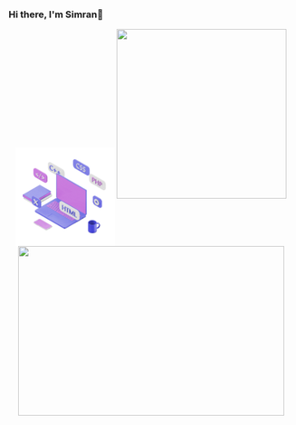 ### Hi there, I'm Simran👋 

<div align="center">
  <img src="languages.gif" width="175" align="center">
  <img src="https://github-readme-stats-git-masterrstaa-rickstaa.vercel.app/api/top-langs?username=simrank13&layout=compact&theme=tokyonight&langs_count=15" width="300" height="300">
  <img src="https://github-readme-stats-git-masterrstaa-rickstaa.vercel.app/api/?username=simrank13&hide=issues&theme=tokyonight" width="470" height="300">
</div>





<!--
**simrank13/simrank13** is a ✨ _special_ ✨ repository because its `README.md` (this file) appears on your GitHub profile.

Here are some ideas to get you started:

- 🔭 I’m currently working on ...
- 🌱 I’m currently learning ...
- 👯 I’m looking to collaborate on ...
- 🤔 I’m looking for help with ...
- 💬 Ask me about ...
- 📫 How to reach me: ...
- 😄 Pronouns: ...
- ⚡ Fun fact: ...
-->

